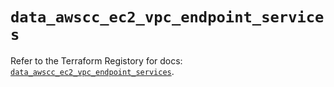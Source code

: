 # `data_awscc_ec2_vpc_endpoint_services`

Refer to the Terraform Registory for docs: [`data_awscc_ec2_vpc_endpoint_services`](https://registry.terraform.io/providers/hashicorp/awscc/0.70.0/docs/data-sources/ec2_vpc_endpoint_services).
